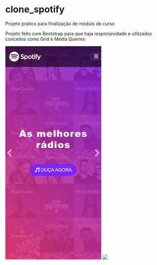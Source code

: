 # clone_spotify
Projeto prático para finalização de módulo de curso

Projeto feito com Bootstrap para que haja responsividade e utilizados conceitos como Grid e Media Queries

<img width="300px" src="https://github.com/luis-a-silva/clone_spotify/blob/main/screenshot-telacelular.png?raw=true">

<img width="800px" src="https://github.com/luis-a-silva/clone_spotify/blob/main/screenshot-telapc.png?raw=true">
